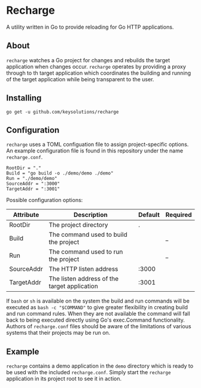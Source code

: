 # Recharge

A utility written in Go to provide reloading for Go HTTP applications.

## About

`recharge` watches a Go project for changes and rebuilds the target application when changes occur. `recharge` operates by providing a proxy through to th target application which coordinates the building and running of the target application while being transparent to the user.

## Installing

`go get -u github.com/keysolutions/recharge`

## Configuration

`recharge` uses a TOML configuation file to assign project-specific options. An example configuration file is found in this repository under the name `recharge.conf`.

    RootDir = "."
    Build = "go build -o ./demo/demo ./demo"
    Run = "./demo/demo"
    SourceAddr = ":3000"
    TargetAddr = ":3001"

Possible configuration options:

| Attribute  | Description                                  | Default | Required |
| ---------- | -------------------------------------------- | ------- | -------- |
| RootDir    | The project directory                        | .       |          |
| Build      | The command used to build the project        |         | \_       |
| Run        | The command used to run the project          |         | \_       |
| SourceAddr | The HTTP listen address                      | :3000   |          |
| TargetAddr | The listen address of the target application | :3001   |          |

If `bash` or `sh` is available on the system the build and run commands will be executed as `bash -c "$COMMAND"` to give greater flexibility in creating build and run command rules. When they are not available the command will fall back to being executed directly using Go's exec.Command functionality. Authors of `recharge.conf` files should be aware of the limitations of various systems that their projects may be run on.

## Example

`recharge` contains a demo application in the `demo` directory which is ready to be used with the included `recharge.conf`. Simply start the `recharge` application in its project root to see it in action.
